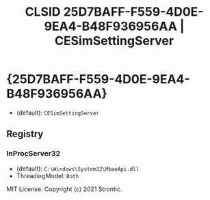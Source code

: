 ﻿---
title: "CLSID 25D7BAFF-F559-4D0E-9EA4-B48F936956AA | CESimSettingServer"
excerpt: What is COM-Object CLSID 25D7BAFF-F559-4D0E-9EA4-B48F936956AA?
---

# {25D7BAFF-F559-4D0E-9EA4-B48F936956AA}

* (default): `CESimSettingServer`

## Registry


### InProcServer32

* (default): `C:\Windows\System32\MbaeApi.dll`
* ThreadingModel: `Both`

MIT License. Copyright (c) 2021 Strontic.


